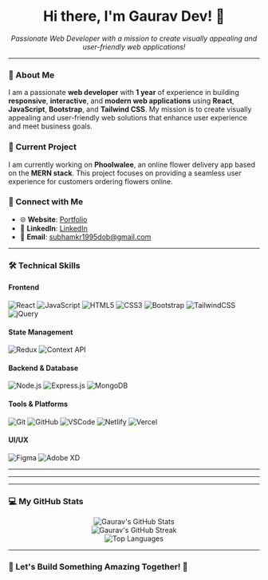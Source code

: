 <h1 align="center">Hi there, I'm Gaurav Dev! 👋</h1>

<p align="center">
  <i>Passionate Web Developer with a mission to create visually appealing and user-friendly web applications!</i>
</p>

---

### 🚀 About Me

I am a passionate **web developer** with **1 year** of experience in building **responsive**, **interactive**, and **modern web applications** using **React**, **JavaScript**, **Bootstrap**, and **Tailwind CSS**. My mission is to create visually appealing and user-friendly web solutions that enhance user experience and meet business goals.

### 🌸 Current Project

I am currently working on **Phoolwalee**, an online flower delivery app based on the **MERN stack**. This project focuses on providing a seamless user experience for customers ordering flowers online.

### 🌟 Connect with Me

- 🌐 **Website**: [Portfolio](https://your-portfolio-url.com)  
- 💼 **LinkedIn**: [LinkedIn](https://www.linkedin.com/in/gauravdev)  
- 📧 **Email**: [subhamkr1995dob@gmail.com](mailto:subhamkr1995dob@gmail.com)  

---

### 🛠️ Technical Skills

#### **Frontend**  
<p align="left">
  <img src="https://img.shields.io/badge/-React-61DAFB?style=flat&logo=React&logoColor=white" alt="React" />
  <img src="https://img.shields.io/badge/-JavaScript-F7DF1E?style=flat&logo=JavaScript&logoColor=black" alt="JavaScript" />
  <img src="https://img.shields.io/badge/-HTML5-E34F26?style=flat&logo=HTML5&logoColor=white" alt="HTML5" />
  <img src="https://img.shields.io/badge/-CSS3-1572B6?style=flat&logo=CSS3&logoColor=white" alt="CSS3" />
  <img src="https://img.shields.io/badge/-Bootstrap-563D7C?style=flat&logo=Bootstrap&logoColor=white" alt="Bootstrap" />
  <img src="https://img.shields.io/badge/-TailwindCSS-38B2AC?style=flat&logo=TailwindCSS&logoColor=white" alt="TailwindCSS" />
  <img src="https://img.shields.io/badge/-jQuery-0769AD?style=flat&logo=jQuery&logoColor=white" alt="jQuery" />
</p>

#### **State Management**  
<p align="left">
  <img src="https://img.shields.io/badge/-Redux-764ABC?style=flat&logo=Redux&logoColor=white" alt="Redux" />
  <img src="https://img.shields.io/badge/-Context--API-4CAF50?style=flat" alt="Context API" />
</p>

#### **Backend & Database**  
<p align="left">
  <img src="https://img.shields.io/badge/-Node.js-339933?style=flat&logo=Node.js&logoColor=white" alt="Node.js" />
  <img src="https://img.shields.io/badge/-Express.js-000000?style=flat&logo=Express&logoColor=white" alt="Express.js" />
  <img src="https://img.shields.io/badge/-MongoDB-47A248?style=flat&logo=MongoDB&logoColor=white" alt="MongoDB" />
</p>

#### **Tools & Platforms**  
<p align="left">
  <img src="https://img.shields.io/badge/-Git-F05032?style=flat&logo=Git&logoColor=white" alt="Git" />
  <img src="https://img.shields.io/badge/-GitHub-181717?style=flat&logo=GitHub&logoColor=white" alt="GitHub" />
  <img src="https://img.shields.io/badge/-VSCode-007ACC?style=flat&logo=Visual-Studio-Code&logoColor=white" alt="VSCode" />
  <img src="https://img.shields.io/badge/-Netlify-00C7B7?style=flat&logo=Netlify&logoColor=white" alt="Netlify" />
  <img src="https://img.shields.io/badge/-Vercel-000000?style=flat&logo=Vercel&logoColor=white" alt="Vercel" />
</p>

#### **UI/UX**  
<p align="left">
  <img src="https://img.shields.io/badge/-Figma-F24E1E?style=flat&logo=Figma&logoColor=white" alt="Figma" />
  <img src="https://img.shields.io/badge/-AdobeXD-FF61F6?style=flat&logo=Adobe-XD&logoColor=white" alt="Adobe XD" />
</p>

---



---

---

### 💻 My GitHub Stats

<p align="center">
  <img src="https://github-readme-stats.vercel.app/api?username=Gaurav-Dev24&show_icons=true&theme=radical" alt="Gaurav's GitHub Stats" />
  <br />
  <img src="https://github-readme-streak-stats.herokuapp.com/?user=Gaurav-Dev24&theme=radical" alt="Gaurav's GitHub Streak" />
  <br />
  <img src="https://github-readme-stats.vercel.app/api/top-langs/?username=Gaurav-Dev24&layout=compact&theme=radical" alt="Top Languages" />
</p>

---

### 🚀 Let's Build Something Amazing Together! 🚀
